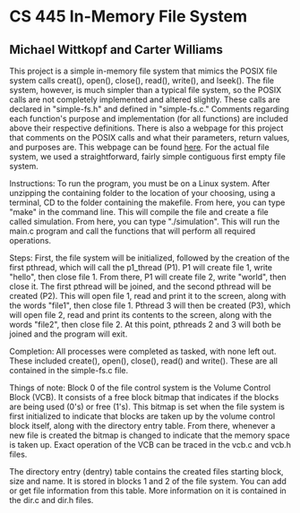 # CS 445 In-Memory File System
## Michael Wittkopf and Carter Williams
This project is a simple in-memory file system that mimics the POSIX file system calls creat(), open(), close(), read(), write(), and lseek().
The file system, however, is much simpler than a typical file system, so the POSIX calls are not completely implemented and altered slightly. 
These calls are declared in "simple-fs.h" and defined in "simple-fs.c." Comments regarding each function's purpose and implementation (for all functions)
are included above their respective definitions. There is also a webpage for this project that comments on the POSIX calls and what their parameters,
return values, and purposes are. This webpage can be found [here](https://carterww.github.io/simple-fs/). For the actual file system, we used a 
straightforward, fairly simple contiguous first empty file system.

Instructions:
To run the program, you must be on a Linux system. After unzipping the containing folder to the location of your choosing, using a terminal, CD to the
folder containing the makefile. From here, you can type "make" in the command line. This will compile the file and create a file called simulation. From
here, you can type "./simulation". This will run the main.c program and call the functions that will perform all required operations.

Steps:
First, the file system will be initialized, followed by the creation of the first pthread, which will call the p1_thread (P1). P1 will create file 1, write 
"hello", then close file 1. From there, P1 will create file 2, write "world", then close it. The first pthread will be joined, and the second pthread will 
be created (P2). This will open file 1, read and print it to the screen, along with the words "file1", then close file 1. Pthread 3 will then be created 
(P3), which will open file 2, read and print its contents to the screen, along with the words "file2", then close file 2. At this point, pthreads 2 and 3 
will both be joined and the program will exit.

Completion:
All processes were completed as tasked, with none left out. These included create(), open(), close(), read() and write(). These are all contained in the
simple-fs.c file.

Things of note:
Block 0 of the file control system is the Volume Control Block (VCB). It consists of a free block bitmap that indicates if the blocks are being used (0's) or
free (1's). This bitmap is set when the file system is first initialized to indicate that blocks are taken up by the volume control block itself, along with 
the directory entry table. From there, whenever a new file is created the bitmap is changed to indicate that the memory space is taken up. Exact operation of
the VCB can be traced in the vcb.c and vcb.h files.

The directory entry (dentry) table contains the created files starting block, size and name. It is stored in blocks 1 and 2 of the file system. You can add or 
get file information from this table. More information on it is contained in the dir.c and dir.h files.